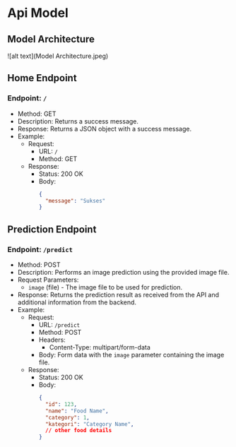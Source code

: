 # Api Model

## Model Architecture
![alt text](Model Architecture.jpeg)


## Home Endpoint
  ### Endpoint: `/`
  - Method: GET
  - Description: Returns a success message.
  - Response: Returns a JSON object with a success message.
  - Example:
    - Request:
      - URL: `/`
      - Method: GET
    - Response:
      - Status: 200 OK
      - Body:
        ```json
        {
          "message": "Sukses"
        }
        ```

## Prediction Endpoint
  ### Endpoint: `/predict`
  - Method: POST
  - Description: Performs an image prediction using the provided image file.
  - Request Parameters:
    - `image` (file) - The image file to be used for prediction.
  - Response: Returns the prediction result as received from the API and additional information from the backend.
  - Example:
    - Request:
      - URL: `/predict`
      - Method: POST
      - Headers:
        - Content-Type: multipart/form-data
      - Body: Form data with the `image` parameter containing the image file.
    - Response:
      - Status: 200 OK
      - Body:
        ```json
        {
          "id": 123,
          "name": "Food Name",
          "category": 1,
          "kategori": "Category Name",
          // other food details
        }
        ```

        

